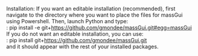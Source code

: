 Installation: 
If you want an editable installation (recommended), first navigate to the directory where you want to place the files for massGui using Powershell. Then, launch Python and type:<br>
 :  pip install -e git+https://github.com/gmondee/massGui.git#egg=massGui <br>
If you do not want an editable installation, you can use: <br>
 :  pip install git+https://github.com/gmondee/massGui.git <br>
and it should appear with the rest of your installed packages.
